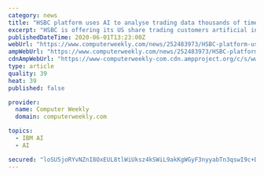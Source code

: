 ```yaml
---
category: news
title: "HSBC platform uses AI to analyse trading data thousands of times faster"
excerpt: "HSBC is offering its US share trading customers artificial intelligence-powered insights into public information about listed companies."
publishedDateTime: 2020-06-01T13:23:00Z
webUrl: "https://www.computerweekly.com/news/252483973/HSBC-platform-uses-AI-to-analyse-trading-data-thousands-of-times-faster"
ampWebUrl: "https://www.computerweekly.com/news/252483973/HSBC-platform-uses-AI-to-analyse-trading-data-thousands-of-times-faster?amp=1"
cdnAmpWebUrl: "https://www-computerweekly-com.cdn.ampproject.org/c/s/www.computerweekly.com/news/252483973/HSBC-platform-uses-AI-to-analyse-trading-data-thousands-of-times-faster?amp=1"
type: article
quality: 39
heat: 39
published: false

provider:
  name: Computer Weekly
  domain: computerweekly.com

topics:
  - IBM AI
  - AI

secured: "loSU5joRYvNZnI8OxEUL8tlWiUksz4kSWiL9akKgWGyF3nyyabTn3qswI9c+DIZcbciqVMmwdwf9rLq4E3uZWK5SnVGzECFUTbMYzm4Q0FjUrfuw0ysmM0Jtwye8533svqBTfIzhCRBaSflqmtCxShI3U1sl4mIp9enPgUjyVFxwJxY7v92bHEATfvCD+KCjFKNIag0WeGzD4pmxISyUX1xiCP+JJakCVXDJxVVPQJqFzCm9+3tTxVKdruXxtkEgYo+LcLASDYdrHdf94ZWTIIP+uYRyiLe1jTEV7uWfnQfdAmTgEZjOAk39un8ETTLP99POpUlNch9f+i/zMsH+eHML6ninU5XRGxTVBOiEpQ5ovLaXRZULeHAJF3YH6L/MbLzyGQrpr9xrxkvBYJf0ypO6Tx3BMKvrHPg/iO0eMiZN/FOHSfhy9u20nicvaXqOZh2o4ehN6UyM6SAEcusa1+RDql4HIRc99Lt6MZJgCjw=;D5LHmTGx4FW1Ai35DmdggA=="
---
```


